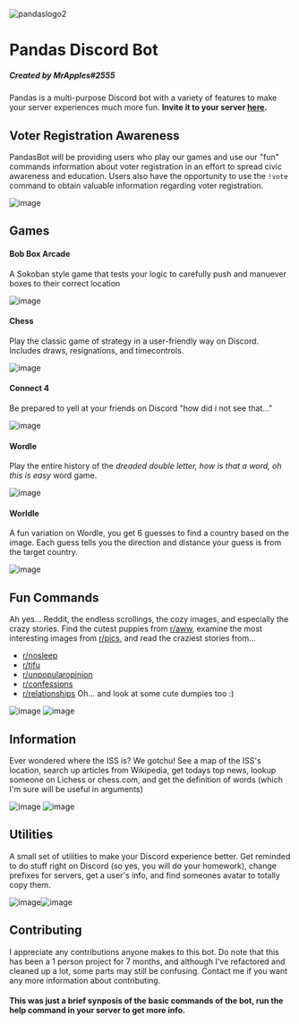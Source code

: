 ![pandaslogo2](https://user-images.githubusercontent.com/87884769/160262150-85738e6c-4e44-4100-8872-1eb6a583e250.png)
# Pandas Discord Bot 
##### Created by MrApples#2555

Pandas is a multi-purpose Discord bot with a variety of features to make your server experiences much more fun. **Invite it to your server [here](https://discord.com/api/oauth2/authorize?client_id=957378723064213575&permissions=274945403968&scope=bot).**

## Voter Registration Awareness
PandasBot will be providing users who play our games and use our "fun" commands information about voter registration in an effort to spread civic awareness and education. Users also have the opportunity to use the `!vote` command to obtain valuable information regarding voter registration.

![image](https://github.com/user-attachments/assets/54aff997-cbdc-43a0-a1ee-934818845c27)

## Games
#### Bob Box Arcade
A Sokoban style game that tests your logic to carefully push and manuever boxes to their correct location 

![image](https://user-images.githubusercontent.com/87884769/160262210-f543a50d-f5ff-4bf4-8720-ebd40a5aba20.png)

#### Chess
Play the classic game of strategy in a user-friendly way on Discord. Includes draws, resignations, and timecontrols.

![image](https://user-images.githubusercontent.com/87884769/160262272-23d586d5-fad4-40af-9634-e2f691ee245f.png)

#### Connect 4
Be prepared to yell at your friends on Discord "how did i not see that..."

![image](https://user-images.githubusercontent.com/87884769/160262318-d7dc85b0-d8d2-4ef2-a1a4-3313a0eb4f34.png)

#### Wordle
Play the entire history of the *dreaded double letter, how is that a word, oh this is easy* word game.

![image](https://user-images.githubusercontent.com/87884769/160262496-010ccbcd-3cfc-4857-807a-8273502b8af6.png)

#### Worldle
A fun variation on Wordle, you get 6 guesses to find a country based on the image. Each guess tells you the direction and distance your guess is from the target country.

![image](https://user-images.githubusercontent.com/87884769/160262504-f9863de6-36ea-4443-9609-6e32a334d2af.png)

## Fun Commands
Ah yes... Reddit, the endless scrollings, the cozy images, and especially the crazy stories. Find the cutest puppies from [r/aww](https://www.reddit.com/r/aww/), examine the most interesting images from [r/pics](https://www.reddit.com/r/pics/), and read the craziest stories from...
- [r/nosleep](https://www.reddit.com/r/nosleep/)
- [r/tifu](https://www.reddit.com/r/tifu/)
- [r/unpopularopinion](https://www.reddit.com/r/unpopularopinion)
- [r/confessions](https://www.reddit.com/r/confessions)
- [r/relationships](https://www.reddit.com/r/relationships)
Oh... and look at some cute dumpies too :)

![image](https://user-images.githubusercontent.com/87884769/160262568-92066570-58fc-4822-87e9-a6e98c0eb46d.png) ![image](https://user-images.githubusercontent.com/87884769/160262576-01388199-d91c-4594-86fa-38c1e5c79161.png)

## Information
Ever wondered where the ISS is? We gotchu! See a map of the ISS's location, search up articles from Wikipedia, get todays top news, lookup someone on Lichess or chess.com, and get the definition of words (which I'm sure will be useful in arguments)

![image](https://user-images.githubusercontent.com/87884769/160262611-961bc48b-49b2-4d2d-924b-287b5d4ccd3f.png) ![image](https://user-images.githubusercontent.com/87884769/160262614-6edee728-0522-468e-b4ed-188aa7fec56e.png)

## Utilities
A small set of utilities to make your Discord experience better. Get reminded to do stuff right on Discord (so yes, you will do your homework), change prefixes for servers, get a user's info, and find someones avatar to totally copy them.

![image](https://user-images.githubusercontent.com/87884769/160262679-48183f69-8577-4fa8-b685-a858f5cf988d.png)![image](https://user-images.githubusercontent.com/87884769/160262684-ced72447-993d-462b-99ff-7bbf92b8bf48.png)

## Contributing
I appreciate any contributions anyone makes to this bot. Do note that this has been a 1 person project for 7 months, and although I've refactored and cleaned up a lot, some parts may still be confusing. Contact me if you want any more information about contributing.

#### This was just a brief synposis of the basic commands of the bot, run the help command in your server to get more info.
